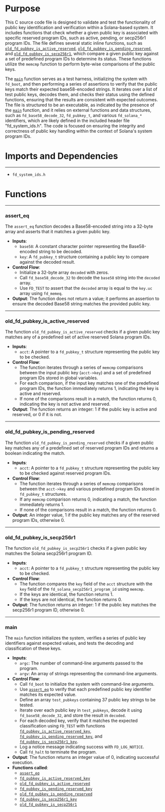# Purpose
This C source code file is designed to validate and test the functionality of public key identification and verification within a Solana-based system. It includes functions that check whether a given public key is associated with specific reserved program IDs, such as active, pending, or secp256r1 program IDs. The file defines several static inline functions, such as [`old_fd_pubkey_is_active_reserved`](#old_fd_pubkey_is_active_reserved), [`old_fd_pubkey_is_pending_reserved`](#old_fd_pubkey_is_pending_reserved), and [`old_fd_pubkey_is_secp256r1`](#old_fd_pubkey_is_secp256r1), which compare a given public key against a set of predefined program IDs to determine its status. These functions utilize the `memcmp` function to perform byte-wise comparisons of the public keys.

The [`main`](#main) function serves as a test harness, initializing the system with `fd_boot`, and then performing a series of assertions to verify that the public keys match their expected base58-encoded strings. It iterates over a list of test public keys, decodes them, and checks their status using the defined functions, ensuring that the results are consistent with expected outcomes. The file is structured to be an executable, as indicated by the presence of the [`main`](#main) function, and it relies on external functions and data structures, such as `fd_base58_decode_32`, `fd_pubkey_t`, and various `fd_solana_*` identifiers, which are likely defined in the included header file "fd_system_ids.h". The code is focused on ensuring the integrity and correctness of public key handling within the context of Solana's system program IDs.
# Imports and Dependencies

---
- `fd_system_ids.h`


# Functions

---
### assert\_eq<!-- {{#callable:assert_eq}} -->
The `assert_eq` function decodes a Base58-encoded string into a 32-byte array and asserts that it matches a given public key.
- **Inputs**:
    - `base58`: A constant character pointer representing the Base58-encoded string to be decoded.
    - `key`: A `fd_pubkey_t` structure containing a public key to compare against the decoded result.
- **Control Flow**:
    - Initialize a 32-byte array `decoded` with zeros.
    - Call `fd_base58_decode_32` to decode the `base58` string into the `decoded` array.
    - Use `FD_TEST` to assert that the `decoded` array is equal to the `key.uc` array using `fd_memeq`.
- **Output**: The function does not return a value; it performs an assertion to ensure the decoded Base58 string matches the provided public key.


---
### old\_fd\_pubkey\_is\_active\_reserved<!-- {{#callable:old_fd_pubkey_is_active_reserved}} -->
The function `old_fd_pubkey_is_active_reserved` checks if a given public key matches any of a predefined set of active reserved Solana program IDs.
- **Inputs**:
    - `acct`: A pointer to a `fd_pubkey_t` structure representing the public key to be checked.
- **Control Flow**:
    - The function iterates through a series of `memcmp` comparisons between the input public key (`acct->key`) and a set of predefined program IDs stored in global variables.
    - For each comparison, if the input key matches one of the predefined program IDs, the function immediately returns 1, indicating the key is active and reserved.
    - If none of the comparisons result in a match, the function returns 0, indicating the key is not active and reserved.
- **Output**: The function returns an integer: 1 if the public key is active and reserved, or 0 if it is not.


---
### old\_fd\_pubkey\_is\_pending\_reserved<!-- {{#callable:old_fd_pubkey_is_pending_reserved}} -->
The function `old_fd_pubkey_is_pending_reserved` checks if a given public key matches any of a predefined set of reserved program IDs and returns a boolean indicating the match.
- **Inputs**:
    - `acct`: A pointer to a `fd_pubkey_t` structure representing the public key to be checked against reserved program IDs.
- **Control Flow**:
    - The function iterates through a series of `memcmp` comparisons between the `acct->key` and various predefined program IDs stored in `fd_pubkey_t` structures.
    - If any `memcmp` comparison returns 0, indicating a match, the function immediately returns 1.
    - If none of the comparisons result in a match, the function returns 0.
- **Output**: An integer value, 1 if the public key matches any of the reserved program IDs, otherwise 0.


---
### old\_fd\_pubkey\_is\_secp256r1<!-- {{#callable:old_fd_pubkey_is_secp256r1}} -->
The function `old_fd_pubkey_is_secp256r1` checks if a given public key matches the Solana secp256r1 program ID.
- **Inputs**:
    - `acct`: A pointer to a `fd_pubkey_t` structure representing the public key to be checked.
- **Control Flow**:
    - The function compares the `key` field of the `acct` structure with the `key` field of the `fd_solana_secp256r1_program_id` using `memcmp`.
    - If the keys are identical, the function returns 1.
    - If the keys are not identical, the function returns 0.
- **Output**: The function returns an integer: 1 if the public key matches the secp256r1 program ID, otherwise 0.


---
### main<!-- {{#callable:main}} -->
The `main` function initializes the system, verifies a series of public key identifiers against expected values, and tests the decoding and classification of these keys.
- **Inputs**:
    - `argc`: The number of command-line arguments passed to the program.
    - `argv`: An array of strings representing the command-line arguments.
- **Control Flow**:
    - Call `fd_boot` to initialize the system with command-line arguments.
    - Use [`assert_eq`](#assert_eq) to verify that each predefined public key identifier matches its expected value.
    - Define an array `test_pubkeys` containing 37 public key strings to be tested.
    - Iterate over each public key in `test_pubkeys`, decode it using `fd_base58_decode_32`, and store the result in `decoded`.
    - For each decoded key, verify that it matches the expected classification using `FD_TEST` with functions [`fd_pubkey_is_active_reserved_key`](fd_system_ids.c.driver.md#fd_pubkey_is_active_reserved_key), [`fd_pubkey_is_pending_reserved_key`](fd_system_ids.c.driver.md#fd_pubkey_is_pending_reserved_key), and [`fd_pubkey_is_secp256r1_key`](fd_system_ids.c.driver.md#fd_pubkey_is_secp256r1_key).
    - Log a notice message indicating success with `FD_LOG_NOTICE`.
    - Call `fd_halt` to terminate the program.
- **Output**: The function returns an integer value of 0, indicating successful execution.
- **Functions called**:
    - [`assert_eq`](#assert_eq)
    - [`fd_pubkey_is_active_reserved_key`](fd_system_ids.c.driver.md#fd_pubkey_is_active_reserved_key)
    - [`old_fd_pubkey_is_active_reserved`](#old_fd_pubkey_is_active_reserved)
    - [`fd_pubkey_is_pending_reserved_key`](fd_system_ids.c.driver.md#fd_pubkey_is_pending_reserved_key)
    - [`old_fd_pubkey_is_pending_reserved`](#old_fd_pubkey_is_pending_reserved)
    - [`fd_pubkey_is_secp256r1_key`](fd_system_ids.c.driver.md#fd_pubkey_is_secp256r1_key)
    - [`old_fd_pubkey_is_secp256r1`](#old_fd_pubkey_is_secp256r1)


